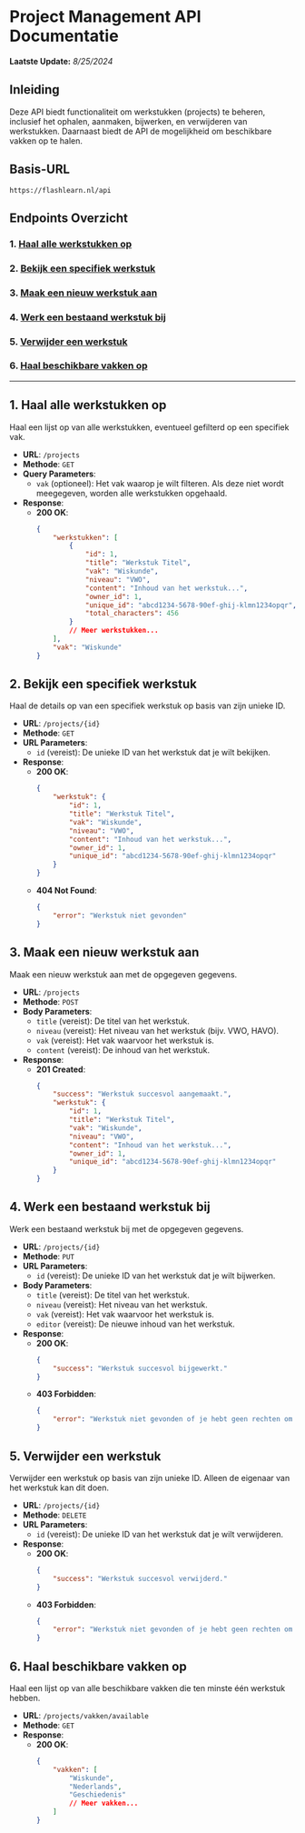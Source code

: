 # Project Management API Documentatie

**Laatste Update:** *8/25/2024*

## Inleiding

Deze API biedt functionaliteit om werkstukken (projects) te beheren, inclusief het ophalen, aanmaken, bijwerken, en verwijderen van werkstukken. Daarnaast biedt de API de mogelijkheid om beschikbare vakken op te halen.

## Basis-URL

```plaintext
https://flashlearn.nl/api
```

## Endpoints Overzicht

### 1. [Haal alle werkstukken op](#1-haal-alle-werkstukken-op)
### 2. [Bekijk een specifiek werkstuk](#2-bekijk-een-specifiek-werkstuk)
### 3. [Maak een nieuw werkstuk aan](#3-maak-een-nieuw-werkstuk-aan)
### 4. [Werk een bestaand werkstuk bij](#4-werk-een-bestaand-werkstuk-bij)
### 5. [Verwijder een werkstuk](#5-verwijder-een-werkstuk)
### 6. [Haal beschikbare vakken op](#6-haal-beschikbare-vakken-op)

---

## 1. Haal alle werkstukken op

Haal een lijst op van alle werkstukken, eventueel gefilterd op een specifiek vak.

- **URL**: `/projects`
- **Methode**: `GET`
- **Query Parameters**:
  - `vak` (optioneel): Het vak waarop je wilt filteren. Als deze niet wordt meegegeven, worden alle werkstukken opgehaald.
- **Response**:
  - **200 OK**: 
    ```json
    {
        "werkstukken": [
            {
                "id": 1,
                "title": "Werkstuk Titel",
                "vak": "Wiskunde",
                "niveau": "VWO",
                "content": "Inhoud van het werkstuk...",
                "owner_id": 1,
                "unique_id": "abcd1234-5678-90ef-ghij-klmn1234opqr",
                "total_characters": 456
            }
            // Meer werkstukken...
        ],
        "vak": "Wiskunde"
    }
    ```

## 2. Bekijk een specifiek werkstuk

Haal de details op van een specifiek werkstuk op basis van zijn unieke ID.

- **URL**: `/projects/{id}`
- **Methode**: `GET`
- **URL Parameters**:
  - `id` (vereist): De unieke ID van het werkstuk dat je wilt bekijken.
- **Response**:
  - **200 OK**:
    ```json
    {
        "werkstuk": {
            "id": 1,
            "title": "Werkstuk Titel",
            "vak": "Wiskunde",
            "niveau": "VWO",
            "content": "Inhoud van het werkstuk...",
            "owner_id": 1,
            "unique_id": "abcd1234-5678-90ef-ghij-klmn1234opqr"
        }
    }
    ```
  - **404 Not Found**:
    ```json
    {
        "error": "Werkstuk niet gevonden"
    }
    ```

## 3. Maak een nieuw werkstuk aan

Maak een nieuw werkstuk aan met de opgegeven gegevens.

- **URL**: `/projects`
- **Methode**: `POST`
- **Body Parameters**:
  - `title` (vereist): De titel van het werkstuk.
  - `niveau` (vereist): Het niveau van het werkstuk (bijv. VWO, HAVO).
  - `vak` (vereist): Het vak waarvoor het werkstuk is.
  - `content` (vereist): De inhoud van het werkstuk.
- **Response**:
  - **201 Created**:
    ```json
    {
        "success": "Werkstuk succesvol aangemaakt.",
        "werkstuk": {
            "id": 1,
            "title": "Werkstuk Titel",
            "vak": "Wiskunde",
            "niveau": "VWO",
            "content": "Inhoud van het werkstuk...",
            "owner_id": 1,
            "unique_id": "abcd1234-5678-90ef-ghij-klmn1234opqr"
        }
    }
    ```

## 4. Werk een bestaand werkstuk bij

Werk een bestaand werkstuk bij met de opgegeven gegevens.

- **URL**: `/projects/{id}`
- **Methode**: `PUT`
- **URL Parameters**:
  - `id` (vereist): De unieke ID van het werkstuk dat je wilt bijwerken.
- **Body Parameters**:
  - `title` (vereist): De titel van het werkstuk.
  - `niveau` (vereist): Het niveau van het werkstuk.
  - `vak` (vereist): Het vak waarvoor het werkstuk is.
  - `editor` (vereist): De nieuwe inhoud van het werkstuk.
- **Response**:
  - **200 OK**:
    ```json
    {
        "success": "Werkstuk succesvol bijgewerkt."
    }
    ```
  - **403 Forbidden**:
    ```json
    {
        "error": "Werkstuk niet gevonden of je hebt geen rechten om dit werkstuk bij te werken."
    }
    ```

## 5. Verwijder een werkstuk

Verwijder een werkstuk op basis van zijn unieke ID. Alleen de eigenaar van het werkstuk kan dit doen.

- **URL**: `/projects/{id}`
- **Methode**: `DELETE`
- **URL Parameters**:
  - `id` (vereist): De unieke ID van het werkstuk dat je wilt verwijderen.
- **Response**:
  - **200 OK**:
    ```json
    {
        "success": "Werkstuk succesvol verwijderd."
    }
    ```
  - **403 Forbidden**:
    ```json
    {
        "error": "Werkstuk niet gevonden of je hebt geen rechten om dit werkstuk te verwijderen."
    }
    ```

## 6. Haal beschikbare vakken op

Haal een lijst op van alle beschikbare vakken die ten minste één werkstuk hebben.

- **URL**: `/projects/vakken/available`
- **Methode**: `GET`
- **Response**:
  - **200 OK**:
    ```json
    {
        "vakken": [
            "Wiskunde",
            "Nederlands",
            "Geschiedenis"
            // Meer vakken...
        ]
    }
    ```

